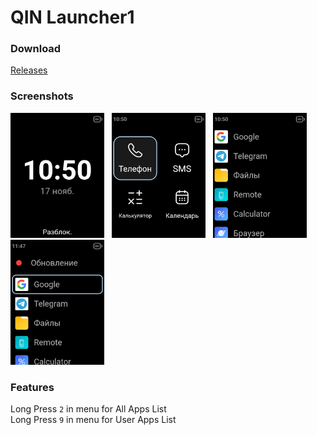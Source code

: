 # QIN Launcher1

### Download

[Releases](https://github.com/MrJohnDev/qin_launcher1/releases/latest)

### Screenshots

<img src='./images/screen1.png' width='150'>&nbsp;&nbsp;&nbsp;<img src='./images/screen2.png' width='150'>&nbsp;&nbsp;&nbsp;<img src='./images/screen3.png' width='150'>&nbsp;&nbsp;&nbsp;<img src='./images/screen4.png' width='150'>

### Features

Long Press `2` in menu for All Apps List  
Long Press `9` in menu for User Apps List
